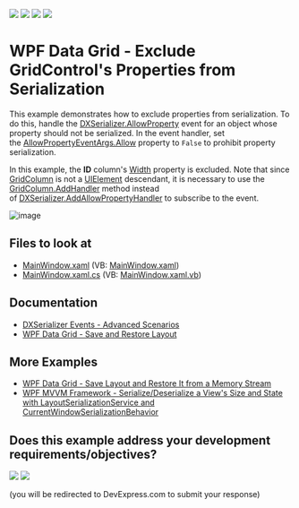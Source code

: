 <!-- default badges list -->
![](https://img.shields.io/endpoint?url=https://codecentral.devexpress.com/api/v1/VersionRange/128652177/21.1.5%2B)
[![](https://img.shields.io/badge/Open_in_DevExpress_Support_Center-FF7200?style=flat-square&logo=DevExpress&logoColor=white)](https://supportcenter.devexpress.com/ticket/details/T158989)
[![](https://img.shields.io/badge/📖_How_to_use_DevExpress_Examples-e9f6fc?style=flat-square)](https://docs.devexpress.com/GeneralInformation/403183)
[![](https://img.shields.io/badge/💬_Leave_Feedback-feecdd?style=flat-square)](#does-this-example-address-your-development-requirementsobjectives)
<!-- default badges end -->
# WPF Data Grid - Exclude GridControl's Properties from Serialization

This example demonstrates how to exclude properties from serialization. To do this, handle the [DXSerializer.AllowProperty](http://docs.devexpress.com/WPF/DevExpress.Xpf.Core.Serialization.DXSerializer.AllowProperty) event for an object whose property should not be serialized. In the event handler, set the [AllowPropertyEventArgs.Allow](http://docs.devexpress.com/WPF/DevExpress.Xpf.Core.Serialization.AllowPropertyEventArgs.Allow) property to `False` to prohibit property serialization.

In this example, the **ID** column's [Width](http://docs.devexpress.com/WPF/DevExpress.Xpf.Grid.BaseColumn.Width) property is excluded. Note that since [GridColumn](http://docs.devexpress.com/WPF/DevExpress.Xpf.Grid.GridColumn) is not a [UIElement](https://docs.microsoft.com/en-us/dotnet/api/system.windows.uielement) descendant, it is necessary to use the [GridColumn.AddHandler](https://docs.microsoft.com/en-us/dotnet/api/system.windows.contentelement.addhandler) method instead of [DXSerializer.AddAllowPropertyHandler](http://docs.devexpress.com/WPF/DevExpress.Xpf.Core.Serialization.DXSerializer.AddAllowPropertyHandler(System.Windows.DependencyObject-DevExpress.Xpf.Core.Serialization.AllowPropertyEventHandler)) to subscribe to the event.

![image](https://user-images.githubusercontent.com/65009440/172786765-c651fed7-45ad-4db9-80a4-f90db99b7b88.png)

<!-- default file list -->

## Files to look at

* [MainWindow.xaml](./CS/WpfApplication58/MainWindow.xaml) (VB: [MainWindow.xaml](./VB/WpfApplication58/MainWindow.xaml))
* [MainWindow.xaml.cs](./CS/WpfApplication58/MainWindow.xaml.cs) (VB: [MainWindow.xaml.vb](./VB/WpfApplication58/MainWindow.xaml.vb))

<!-- default file list end -->

## Documentation

* [DXSerializer Events - Advanced Scenarios](http://docs.devexpress.com/WPF/7410/common-concepts/saving-and-restoring-layouts/advanced-scenarios)
* [WPF Data Grid - Save and Restore Layout](http://docs.devexpress.com/WPF/6797/controls-and-libraries/data-grid/miscellaneous/save-and-restore-layout)

## More Examples

* [WPF Data Grid - Save Layout and Restore It from a Memory Stream](https://github.com/DevExpress-Examples/how-to-save-grid-layout-to-and-restore-it-from-a-memory-stream-e1655)
* [WPF MVVM Framework - Serialize/Deserialize a View's Size and State with LayoutSerializationService and CurrentWindowSerializationBehavior](https://github.com/DevExpress-Examples/wpf-mvvm-behaviors-currentwindowserializationbehavior)
<!-- feedback -->
## Does this example address your development requirements/objectives?

[<img src="https://www.devexpress.com/support/examples/i/yes-button.svg"/>](https://www.devexpress.com/support/examples/survey.xml?utm_source=github&utm_campaign=how-to-prevent-certain-gridcontrols-properties-from-being-serialized-t158989&~~~was_helpful=yes) [<img src="https://www.devexpress.com/support/examples/i/no-button.svg"/>](https://www.devexpress.com/support/examples/survey.xml?utm_source=github&utm_campaign=how-to-prevent-certain-gridcontrols-properties-from-being-serialized-t158989&~~~was_helpful=no)

(you will be redirected to DevExpress.com to submit your response)
<!-- feedback end -->
